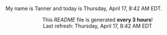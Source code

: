 My name is Tanner and today is Thursday, April 17, 8:42 AM EDT.

<p align="center">This <i>README</i> file is generated <b>every 3 hours</b>!</br>Last refresh: Thursday, April 17, 8:42 AM EDT<br /></p>
